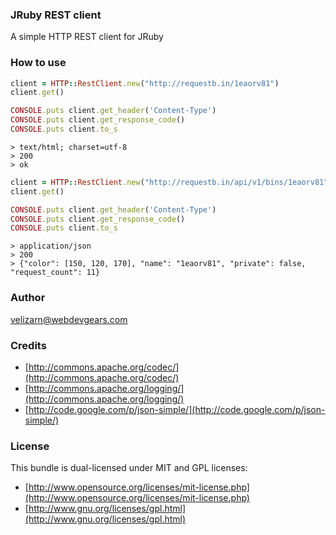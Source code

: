 ### JRuby REST client

A simple HTTP REST client for JRuby

### How to use

```ruby
client = HTTP::RestClient.new("http://requestb.in/1eaorv81")
client.get()

CONSOLE.puts client.get_header('Content-Type')
CONSOLE.puts client.get_response_code()
CONSOLE.puts client.to_s
```

```text
> text/html; charset=utf-8
> 200
> ok
```

```ruby
client = HTTP::RestClient.new("http://requestb.in/api/v1/bins/1eaorv81")
client.get()

CONSOLE.puts client.get_header('Content-Type')
CONSOLE.puts client.get_response_code()
CONSOLE.puts client.to_s
```

```text
> application/json
> 200
> {"color": [150, 120, 170], "name": "1eaorv81", "private": false, "request_count": 11}
```

### Author

velizarn@webdevgears.com

### Credits

* [http://commons.apache.org/codec/](http://commons.apache.org/codec/)
* [http://commons.apache.org/logging/](http://commons.apache.org/logging/)
* [http://code.google.com/p/json-simple/](http://code.google.com/p/json-simple/)

### License

This bundle is dual-licensed under MIT and GPL licenses:

* [http://www.opensource.org/licenses/mit-license.php](http://www.opensource.org/licenses/mit-license.php)
* [http://www.gnu.org/licenses/gpl.html](http://www.gnu.org/licenses/gpl.html)